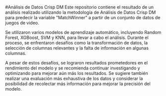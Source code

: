 #Análisis de Datos Crisp DM
Este repositorio contiene el resultado de un análisis realizado utilizando la metodología de Análisis de Datos Crisp DM para predecir la variable "MatchWinner" a partir de un conjunto de datos de juegos de video.

Se utilizaron varios modelos de aprendizaje automático, incluyendo Random Forest, XGBoost, SVM y KNN, para llevar a cabo el análisis. Durante el proceso, se enfrentaron desafíos como la transformación de datos, la selección de columnas relevantes y la falta de información en algunas columnas.

A pesar de estos desafíos, se lograron resultados prometedores en el rendimiento del modelo y se recomienda continuar investigando y optimizando para mejorar aún más los resultados. Se sugiere también realizar una evaluación más exhaustiva de los datos y considerar la posibilidad de recolectar más información para mejorar la precisión del modelo.
